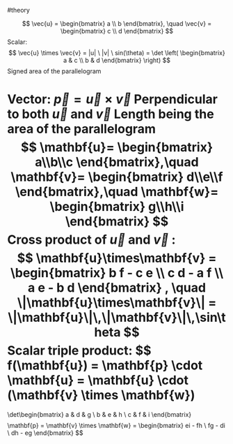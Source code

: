 #theory 

$$
\vec{u} = \begin{bmatrix} a \\ b \end{bmatrix}, \quad
\vec{v} = \begin{bmatrix} c \\ d \end{bmatrix}
$$
Scalar:
$$
\vec{u} \times \vec{v}
= |u| \ |v| \ sin(\theta) 
= \det \left( \begin{bmatrix} a & c \\ b & d \end{bmatrix} \right)
$$
Signed area of the parallelogram

Vector: $\vec{p} = \vec{u} \times \vec{v}$ 
	Perpendicular to both $\vec{u}$ and $\vec{v}$ 
	Length being the area of the parallelogram
$$
\mathbf{u}= \begin{bmatrix} a\\b\\c \end{bmatrix},\quad
\mathbf{v}= \begin{bmatrix} d\\e\\f \end{bmatrix},\quad
\mathbf{w}= \begin{bmatrix} g\\h\\i \end{bmatrix}
$$
Cross product of $\vec{u}$  and  $\vec{v}$ :
$$
\mathbf{u}\times\mathbf{v} =
\begin{bmatrix}
b f - c e \\
c d - a f \\
a e - b d
\end{bmatrix}
, \quad
\|\mathbf{u}\times\mathbf{v}\| = \|\mathbf{u}\|\,\|\mathbf{v}\|\,\sin\theta
$$
Scalar triple product:
$$
f(\mathbf{u})
= \mathbf{p} \cdot \mathbf{u}
= \mathbf{u} \cdot (\mathbf{v} \times \mathbf{w})
=
\det\begin{bmatrix}
a & d & g \\
b & e & h \\
c & f & i
\end{bmatrix}
$$
$$
\mathbf{p} = \mathbf{v} \times \mathbf{w} =
\begin{bmatrix}
ei - fh \\
fg - di \\
dh - eg
\end{bmatrix}
$$

